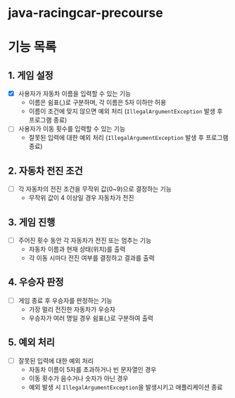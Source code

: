 # java-racingcar-precourse

# 기능 목록
## 1. 게임 설정
- [x] 사용자가 자동차 이름을 입력할 수 있는 기능
    - 이름은 쉼표(,)로 구분하며, 각 이름은 5자 이하만 허용
    - 이름이 조건에 맞지 않으면 예외 처리 (`IllegalArgumentException` 발생 후 프로그램 종료)
- [ ] 사용자가 이동 횟수를 입력할 수 있는 기능
    - 잘못된 입력에 대한 예외 처리 (`IllegalArgumentException` 발생 후 프로그램 종료)

## 2. 자동차 전진 조건
- [ ] 각 자동차의 전진 조건을 무작위 값(0~9)으로 결정하는 기능
    - 무작위 값이 4 이상일 경우 자동차가 전진

## 3. 게임 진행
- [ ] 주어진 횟수 동안 각 자동차가 전진 또는 멈추는 기능
    - 자동차 이름과 현재 상태(위치)를 출력
    - 각 이동 시마다 전진 여부를 결정하고 결과를 출력

## 4. 우승자 판정
- [ ] 게임 종료 후 우승자를 판정하는 기능
    - 가장 멀리 전진한 자동차가 우승자
    - 우승자가 여러 명일 경우 쉼표(,)로 구분하여 출력

## 5. 예외 처리
- [ ] 잘못된 입력에 대한 예외 처리
    - 자동차 이름이 5자를 초과하거나 빈 문자열인 경우
    - 이동 횟수가 음수거나 숫자가 아닌 경우
    - 예외 발생 시 `IllegalArgumentException`을 발생시키고 애플리케이션 종료
